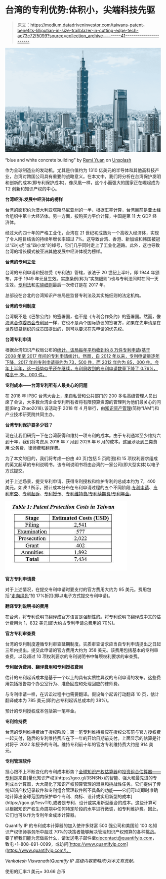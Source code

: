 # 台湾的专利优势:体积小，尖端科技先驱

> 原文：<https://medium.datadriveninvestor.com/taiwans-patent-benefits-lilliputian-in-size-trailblazer-in-cutting-edge-tech-ac73c72f5099?source=collection_archive---------41----------------------->

![](img/840d42d0004421c5c0a348a8e6e6271b.png)

“blue and white concrete building” by [Remi Yuan](https://unsplash.com/@remiyuan?utm_source=medium&utm_medium=referral) on [Unsplash](https://unsplash.com?utm_source=medium&utm_medium=referral)

作为全球制造业的发动机，尤其是价值约为 1310 亿美元的半导体和其他高科技产业，台湾对跨国公司具有重要的战略意义。在本文中，我们将分析在台湾保护发明和创新的成本(即专利保护成本)。像凤凰一样，这个小而强大的国家正在崛起成为 T2 创新和知识产权的中心。

**台湾经济:发展中经济体的榜样**

台湾的面积约为澳大利亚塔斯马尼亚州的一半，根据汇率计算，台湾目前是亚太经合组织中第十大经济体。另一方面，按购买力平价计算，中国是第 11 大 GDP 经济体。

经过大约四十年的严格工业化，台湾在 21 世纪初成熟为一个高收入经济体，实现了令人瞠目结舌的持续年增长率超过 7%。这导致台湾、香港、新加坡和韩国被冠以“四小虎”或“四小龙”的绰号，它们几乎同时走上了工业化道路。此外，这也导致台湾的增长模式被亚洲其他发展中经济体视为榜样。

**台湾的专利立法**

台湾的专利申请和授权受《专利法》管辖，该法于 20 世纪上半叶，即 1944 年颁布，并于 1949 年元旦生效。实施条例(称为“实施细则”)也与专利法同时在同一天生效。[专利法](https://www.tipo.gov.tw/public/Attachment/752949427.pdf)和[实施细则](https://www.tipo.gov.tw/public/Attachment/752313512897.pdf)最后一次修订是在 2017 年。

总部设在台北的台湾知识产权局是监督专利法及其实施细则的法定机构。

**台湾的专利制度**

台湾既不是《巴黎公约》的签署国，也不是《专利合作条约》的签署国。然而，像[海湾合作委员会专利局](https://www.gccpo.org/)一样，它也不是两个国际协议的签署方，如果在先申请是在[世界贸易组织](https://www.wto.org/)的成员国提出的，则可以要求在先申请的优先权。

**台湾专利申请**

根据台湾知识产权局公布的[统计，该局每年平均收到约 8 万件专利申请(基于 2008 年至 2017 年间的专利申请统计)。然而，自 2012 年以来，专利申请量逐年下降，2017 年的专利申请量约为 73，500 件，而 2012 年约为 85，000 件。今年上半年，这一趋势似乎还在继续，专利局收到的专利申请数量下降了 0.76%，略高于 35，000 件。](https://www.tipo.gov.tw/ct.asp?xItem=671823&ctNode=6830&mp=2)

**专利成本——台湾专利所有人最关心的问题**

在 2018 年 IPBC 台湾大会上，来自私营和公共部门的 200 多名高级管理人员出席了会议，大多数台湾企业专利所有者将有限预算资源的管理列为他们最关心的问题(Bing Zhao2018).该活动于 2018 年 4 月举行，由[知识资产管理](http://www.iam-media.com/)(简称“IAM”)和产业技术研究院共同主办。

**台湾专利保护要多少钱？**

现在让我们研究一下在台湾获得和维持一项专利的成本。由于专利通常至少维持六到十年，我们将考虑从 2018 年 7 月到 2028 年 6 月的成本。这里涉及到三类费用:公务费、律师费和翻译费。

为了本文的目的，我们将考虑一份由 40 页(包括 5 页附图)和 15 项权利要求组成的英文起草的专利说明书，该专利说明书将由台湾的一家公司(即大型实体)以电子方式提交。

对于上述场景，提交专利申请、获得专利授权和维护专利的总成本约为 7，400 美元。如*表 1* 所示，预计成本分布在专利申请过程的五个不同阶段:[专利申请](https://goo.gl/kf3kuE)、[专利审查](https://goo.gl/d4QwT8)、[专利起诉](https://goo.gl/JA3g6r)、[专利授予](https://goo.gl/hF1jPY)、[专利维持费/专利续期费/专利年金](https://goo.gl/5pFMfr)。

![](img/3d8c723afc34e342150c11f2229899f2.png)

**官方专利申请费**

对于上述情况，在提交专利申请时要支付的官方费用大约为 95 美元。费用包括“[走向绿色](https://www.quantifyip.com/blog/article11.aspx)”的 17%折扣(即以电子方式提交专利申请)。

**翻译专利说明书的费用**

在台湾，将专利说明书翻译成官方语言是强制性的。将专利说明书翻译成中文的估计费用为 1，832 美元(即大约占专利申请总费用的 70%)。

**官方专利审查费**

台湾的专利制度遵循专利审查延期制度。实质审查请求应当自专利申请提出之日起三年内提出。提交此申请的官方费用大约为 358 美元。该费用包括基本的专利审查费，以及超过 10 项权利要求的专利说明书中每项权利要求的审查费。

**专利起诉费用、翻译费用和专利授权费用**

估计的专利起诉成本是基于一个以上的具有实质性异议的专利申请的发布。这些费用包括报告每个办公室行为、准备回应和处理回应的律师费。

与专利申请一样，在诉讼过程中也需要翻译。假设每个起诉行动翻译 10 页，估计翻译成本为 785 美元(即约占专利起诉总成本的 38%)。

预计的专利授权成本包括第一笔年金。

**专利维持费**

台湾的专利维持费始于授权阶段；第一笔专利维持费应在授权公布前与官方授权费一起支付，随后的专利维持费应在下一年的开始日期前支付。上面显示的估算是针对将于 2022 年授予的专利。维持专利前十年的官方专利维持费大约是 914 美元。

**专利管理软件**

担心跟不上不断变化的专利成本形势？[全球知识产权估算器](https://goo.gl/mT4Zni)和[投资组合估算器——专利](https://www.quantifyip.com/global-ip-portfolio-estimator/overview.aspx?)是来自[量化知识产权](https://goo.gl/3SNSNx)的智能、强大和最先进的专利成本计算器，大大简化了知识产权预算管理的艰巨和挑战性任务。它们提供了传统知识产权记录软件和专利组合管理软件所不具备的功能——它们可以[即时准确地计算出全球范围内保护单个专利、商标、设计或实用新型的成本](https://goo.gl/1esvTR),或者是专利、设计或实用新型组合的成本。这些计算可以根据知识产权生命周期中任何特定阶段的水平进行微调，如专利维护费。因此，它们也可以作为专利年金成本计算器。

Quantify IP 的专利成本计算器的加入使许多财富 500 强公司和美国前 100 名知识产权律师事务所中超过 70%的决策者能够解决管理知识产权预算的各种挑战。要了解我们能为您做些什么，请发送电子邮件至[qipcontact@quantifyip.com](http://mailto:qipcontact@quantifyip.com/)，致电+1–808–891–0099，或访问[https://www.quantifyip.com](https://www.quantifyip.com/)。

*Venkatesh Viswanath(Quantify IP 高级内容策略师)对本文有贡献。*

使用的汇率:1 美元= 30.66 台币